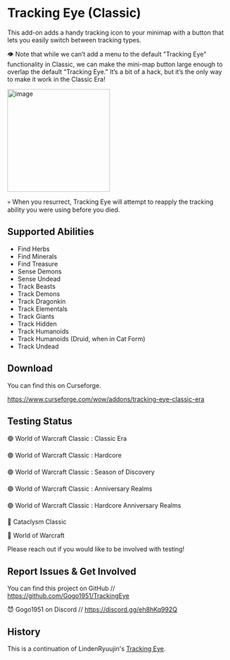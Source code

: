 # Tracking Eye (Classic)

This add-on adds a handy tracking icon to your minimap with a button that lets you easily switch between tracking types.

👁️ Note that while we can’t add a menu to the default "Tracking Eye" functionality in Classic, we can make the mini-map button large enough to overlap the default “Tracking Eye.” It’s a bit of a hack, but it’s the only way to make it work in the Classic Era!

<img width="233" alt="image" src="https://github.com/user-attachments/assets/9d432d0c-1f48-4678-a5d3-12aafc8fc685" />


💀 When you resurrect, Tracking Eye will attempt to reapply the tracking ability you were using before you died.

## Supported Abilities

* Find Herbs
* Find Minerals
* Find Treasure
* Sense Demons
* Sense Undead
* Track Beasts
* Track Demons
* Track Dragonkin
* Track Elementals
* Track Giants
* Track Hidden
* Track Humanoids
* Track Humanoids (Druid, when in Cat Form)
* Track Undead

## Download

You can find this on Curseforge.

https://www.curseforge.com/wow/addons/tracking-eye-classic-era

## Testing Status

🟢 World of Warcraft Classic : Classic Era

🟢 World of Warcraft Classic : Hardcore

🟢 World of Warcraft Classic : Season of Discovery

🟢 World of Warcraft Classic : Anniversary Realms

🟢 World of Warcraft Classic : Hardcore Anniversary Realms

🔴 Cataclysm Classic

🔴 World of Warcraft

Please reach out if you would like to be involved with testing!

## Report Issues & Get Involved

You can find this project on GitHub // https://github.com/Gogo1951/TrackingEye

😈 Gogo1951 on Discord // https://discord.gg/eh8hKq992Q

## History

This is a continuation of LindenRyuujin's [Tracking Eye](https://www.curseforge.com/wow/addons/tracking-eye).
